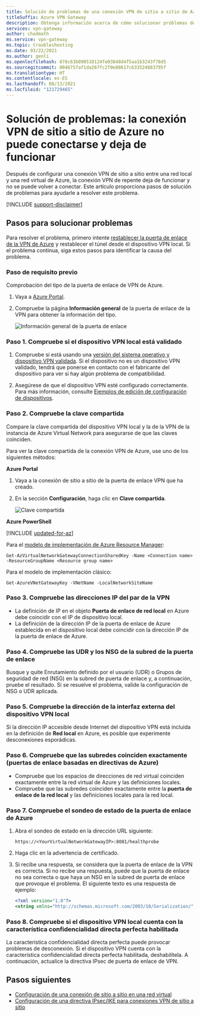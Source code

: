```yaml
---
title: Solución de problemas de una conexión VPN de sitio a sitio de Azure que no puede realizarse
titleSuffix: Azure VPN Gateway
description: Obtenga información acerca de cómo solucionar problemas de una conexión VPN de sitio a sitio que deja de funcionar repentinamente y no se puede volver a conectar.
services: vpn-gateway
author: chadmath
ms.service: vpn-gateway
ms.topic: troubleshooting
ms.date: 03/22/2021
ms.author: genli
ms.openlocfilehash: 878c63b090510124fe03848d4f5aa1b3243f78d5
ms.sourcegitcommit: 0046757af1da267fc2f0e88617c633524883795f
ms.translationtype: HT
ms.contentlocale: es-ES
ms.lasthandoff: 08/13/2021
ms.locfileid: "121729465"
---
```

# <a name="troubleshooting-an-azure-site-to-site-vpn-connection-cannot-connect-and-stops-working"></a>Solución de problemas: la conexión VPN de sitio a sitio de Azure no puede conectarse y deja de funcionar

Después de configurar una conexión VPN de sitio a sitio entre una red local y una red virtual de Azure, la conexión VPN de repente deja de funcionar y no se puede volver a conectar. Este artículo proporciona pasos de solución de problemas para ayudarle a resolver este problema. 

[!INCLUDE [support-disclaimer](../../includes/support-disclaimer.md)]

## <a name="troubleshooting-steps"></a>Pasos para solucionar problemas

Para resolver el problema, primero intente [restablecer la puerta de enlace de la VPN de Azure](./reset-gateway.md) y restablecer el túnel desde el dispositivo VPN local. Si el problema continua, siga estos pasos para identificar la causa del problema.

### <a name="prerequisite-step"></a>Paso de requisito previo

Comprobación del tipo de la puerta de enlace de VPN de Azure.

1. Vaya a [Azure Portal](https://portal.azure.com).

2. Compruebe la página **Información general** de la puerta de enlace de la VPN para obtener la información del tipo.
    
    ![Información general de la puerta de enlace](media/vpn-gateway-troubleshoot-site-to-site-cannot-connect/gatewayoverview.png)

### <a name="step-1-check-whether-the-on-premises-vpn-device-is-validated"></a>Paso 1. Compruebe si el dispositivo VPN local está validado

1. Compruebe si está usando una [versión del sistema operativo y dispositivo VPN validada](vpn-gateway-about-vpn-devices.md#devicetable). Si el dispositivo no es un dispositivo VPN validado, tendrá que ponerse en contacto con el fabricante del dispositivo para ver si hay algún problema de compatibilidad.

2. Asegúrese de que el dispositivo VPN esté configurado correctamente. Para más información, consulte [Ejemplos de edición de configuración de dispositivos](vpn-gateway-about-vpn-devices.md#editing).

### <a name="step-2-verify-the-shared-key"></a>Paso 2. Compruebe la clave compartida

Compare la clave compartida del dispositivo VPN local y la de la VPN de la instancia de Azure Virtual Network para asegurarse de que las claves coinciden. 

Para ver la clave compartida de la conexión VPN de Azure, use uno de los siguientes métodos:

**Azure Portal**

1. Vaya a la conexión de sitio a sitio de la puerta de enlace VPN que ha creado.

2. En la sección **Configuración**, haga clic en **Clave compartida**.
    
    ![Clave compartida](media/vpn-gateway-troubleshoot-site-to-site-cannot-connect/sharedkey.png)

**Azure PowerShell**

[!INCLUDE [updated-for-az](../../includes/updated-for-az.md)]

Para el [modelo de implementación de Azure Resource Manager](../azure-resource-manager/management/deployment-models.md):

```azurepowershell
Get-AzVirtualNetworkGatewayConnectionSharedKey -Name <Connection name> -ResourceGroupName <Resource group name>
```

Para el modelo de implementación clásico:

```azurepowershell
Get-AzureVNetGatewayKey -VNetName -LocalNetworkSiteName
```

### <a name="step-3-verify-the-vpn-peer-ips"></a>Paso 3. Compruebe las direcciones IP del par de la VPN

-   La definición de IP en el objeto **Puerta de enlace de red local** en Azure debe coincidir con el IP de dispositivo local.
-   La definición de la dirección IP de la puerta de enlace de Azure establecida en el dispositivo local debe coincidir con la dirección IP de la puerta de enlace de Azure.

### <a name="step-4-check-udr-and-nsgs-on-the-gateway-subnet"></a>Paso 4. Compruebe las UDR y los NSG de la subred de la puerta de enlace

Busque y quite Enrutamiento definido por el usuario (UDR) o Grupos de seguridad de red (NSG) en la subred de puerta de enlace y, a continuación, pruebe el resultado. Si se resuelve el problema, valide la configuración de NSG o UDR aplicada.

### <a name="step-5-check-the-on-premises-vpn-device-external-interface-address"></a>Paso 5. Compruebe la dirección de la interfaz externa del dispositivo VPN local

Si la dirección IP accesible desde Internet del dispositivo VPN está incluida en la definición de **Red local** en Azure, es posible que experimente desconexiones esporádicas.

### <a name="step-6-verify-that-the-subnets-match-exactly-azure-policy-based-gateways"></a>Paso 6. Compruebe que las subredes coinciden exactamente (puertas de enlace basadas en directivas de Azure)

-   Compruebe que los espacios de direcciones de red virtual coinciden exactamente entre la red virtual de Azure y las definiciones locales.
-   Compruebe que las subredes coinciden exactamente entre la **puerta de enlace de la red local** y las definiciones locales para la red local.

### <a name="step-7-verify-the-azure-gateway-health-probe"></a>Paso 7. Compruebe el sondeo de estado de la puerta de enlace de Azure

1. Abra el sondeo de estado en la dirección URL siguiente:

    `https://<YourVirtualNetworkGatewayIP>:8081/healthprobe`

2. Haga clic en la advertencia de certificado.
3. Si recibe una respuesta, se considera que la puerta de enlace de la VPN es correcta. Si no recibe una respuesta, puede que la puerta de enlace no sea correcta o que haya un NSG en la subred de puerta de enlace que provoque el problema. El siguiente texto es una respuesta de ejemplo:

    ```xml
    <?xml version="1.0"?>
    <string xmlns="http://schemas.microsoft.com/2003/10/Serialization/">Primary Instance: GatewayTenantWorker_IN_1 GatewayTenantVersion: 14.7.24.6</string>
    ```

### <a name="step-8-check-whether-the-on-premises-vpn-device-has-the-perfect-forward-secrecy-feature-enabled"></a>Paso 8. Compruebe si el dispositivo VPN local cuenta con la característica confidencialidad directa perfecta habilitada

La característica confidencialidad directa perfecta puede provocar problemas de desconexión. Si el dispositivo VPN cuenta con la característica confidencialidad directa perfecta habilitada, deshabilítela. A continuación, actualice la directiva IPsec de puerta de enlace de VPN.

## <a name="next-steps"></a>Pasos siguientes

-   [Configuración de una conexión de sitio a sitio en una red virtual](./tutorial-site-to-site-portal.md)
-   [Configuración de una directiva IPsec/IKE para conexiones VPN de sitio a sitio](vpn-gateway-ipsecikepolicy-rm-powershell.md)